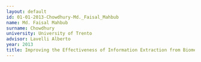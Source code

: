 ```yaml
---
layout: default 
id: 01-01-2013-Chowdhury-Md._Faisal_Mahbub
name: Md. Faisal Mahbub
surname: Chowdhury
university: University of Trento
advisor: Lavelli Alberto
year: 2013
title: Improving the Effectiveness of Information Extraction from Biomedical Text
---
```

